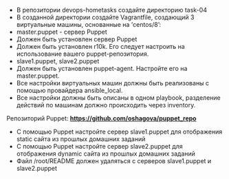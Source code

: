 - В репозитории devops-hometasks создайте директорию task-04 
- В созданной директории создайте Vagrantfile, создающий 3 виртуальные машины,
основанные на ’centos/8’:
- master.puppet - сервер Puppet
- Должен быть установлен сервер Puppet
- Должен быть установлен r10k. Его следует настроить на использование
вашего puppet-репозитория.
- slave1.puppet, slave2.puppet
- Должен быть установлен puppet-agent. Настройте его на master.puppet.
- Все настройки виртуальных машин должны быть реализованы с помощью провайдера
ansible_local.
- Все настройки должны быть описаны в одном playbook, разделение действий по
машинам должно происходить через inventory.


Репозиторий Puppet: 
**https://github.com/oshagova/puppet_repo**
- С помощью Puppet настройте сервер slave1.puppet для
отображения static сайта из прошлых домашних заданий 
- С помощью Puppet настройте сервер slave2.puppet для
отображения dynamic сайта из прошлых домашних заданий 
- Файл /root/README должен удаляться с серверов
slave1.puppet и slave2.puppet
